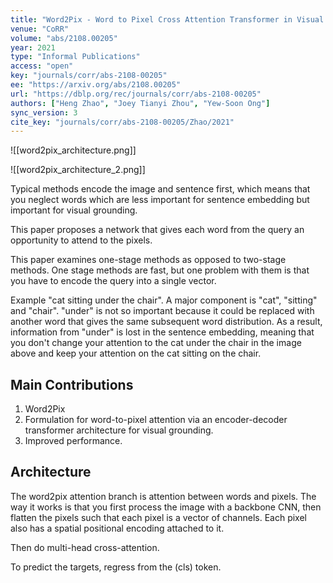 ```yaml
---
title: "Word2Pix - Word to Pixel Cross Attention Transformer in Visual Grounding."
venue: "CoRR"
volume: "abs/2108.00205"
year: 2021
type: "Informal Publications"
access: "open"
key: "journals/corr/abs-2108-00205"
ee: "https://arxiv.org/abs/2108.00205"
url: "https://dblp.org/rec/journals/corr/abs-2108-00205"
authors: ["Heng Zhao", "Joey Tianyi Zhou", "Yew-Soon Ong"]
sync_version: 3
cite_key: "journals/corr/abs-2108-00205/Zhao/2021"
---
```


![[word2pix_architecture.png]]

![[word2pix_architecture_2.png]]

Typical methods encode the image and sentence first, which means that you neglect words which are less important for sentence embedding but important for visual grounding.

This paper proposes a network that gives each word from the query an opportunity to attend to the pixels.

This paper examines one-stage methods as opposed to two-stage methods. One stage methods are fast, but one problem with them is that you have to encode the query into a single vector.

Example "cat sitting under the chair". A major component is "cat", "sitting" and "chair". "under" is not so important because it could be replaced with another word that gives the same subsequent word distribution. As a result, information from "under" is lost in the sentence embedding, meaning that you don't change your attention to the cat under the chair in the image above and keep your attention on the cat sitting on the chair.

## Main Contributions

1. Word2Pix
2. Formulation for word-to-pixel attention via an encoder-decoder transformer architecture for visual grounding.
3. Improved performance.


## Architecture

The word2pix attention branch is attention between words and pixels. The way it works is that you first process the image with a backbone CNN, then flatten the pixels such that each pixel is a vector of channels. Each pixel also has a spatial positional encoding attached to it.

Then do multi-head cross-attention.

To predict the targets, regress from the (cls) token.